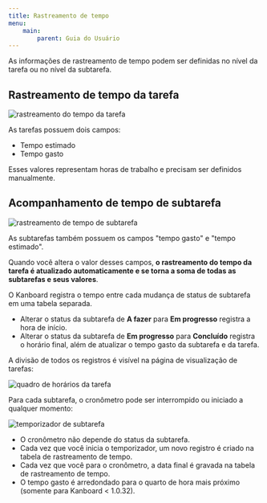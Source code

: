 ```yaml
---
title: Rastreamento de tempo
menu:
    main:
        parent: Guia do Usuário
---
```


As informações de rastreamento de tempo podem ser definidas no nível da
tarefa ou no nível da subtarefa.

Rastreamento de tempo da tarefa
-------------------------------

![rastreamento do tempo da tarefa](/images/v1/task-time-tracking.png)

As tarefas possuem dois campos:

-   Tempo estimado
-   Tempo gasto

Esses valores representam horas de trabalho e precisam ser definidos
manualmente.

Acompanhamento de tempo de subtarefa
------------------------------------

![rastreamento de tempo de subtarefa](/images/v1/subtask-time-tracking.png)

As subtarefas também possuem os campos "tempo gasto" e "tempo estimado".

Quando você altera o valor desses campos, **o rastreamento do tempo da
tarefa é atualizado automaticamente e se torna a soma de todas as subtarefas e seus valores**.

O Kanboard registra o tempo entre cada mudança de status de subtarefa em
uma tabela separada.

-   Alterar o status da subtarefa de **A fazer** para **Em progresso**
    registra a hora de início.
-   Alterar o status da subtarefa de **Em progresso** para **Concluído**
    registra o horário final, além de atualizar o tempo gasto da
    subtarefa e da tarefa.

A divisão de todos os registros é visível na página de visualização de
tarefas:

![quadro de horários da tarefa](/images/v1/task-timesheet.png)

Para cada subtarefa, o cronômetro pode ser interrompido ou iniciado a
qualquer momento:

![temporizador de subtarefa](/images/v1/subtask-timer.png)

-   O cronômetro não depende do status da subtarefa.
-   Cada vez que você inicia o temporizador, um novo registro é criado
    na tabela de rastreamento de tempo.
-   Cada vez que você para o cronômetro, a data final é gravada na tabela
    de rastreamento de tempo.
-   O tempo gasto é arredondado para o quarto de hora mais próximo (somente
    para Kanboard < 1.0.32).
